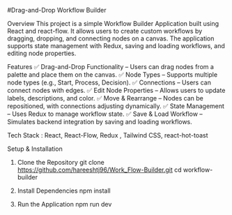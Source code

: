 #Drag-and-Drop Workflow Builder

Overview
This project is a simple Workflow Builder Application built using React and react-flow. It allows users to create custom workflows by dragging, dropping, and connecting nodes on a  canvas. The application supports state management with Redux, saving and loading workflows, and editing node properties.

Features
✅ Drag-and-Drop Functionality – Users can drag nodes from a palette and place them on the canvas.
✅ Node Types – Supports multiple node types (e.g., Start, Process, Decision).
✅ Connections – Users can connect nodes with edges.
✅ Edit Node Properties – Allows users to update labels, descriptions, and color.
✅ Move & Rearrange – Nodes can be repositioned, with connections adjusting dynamically.
✅ State Management – Uses Redux to manage workflow state.
✅ Save & Load Workflow – Simulates backend integration by saving and loading workflows.


Tech Stack : React, React-Flow, Redux , Tailwind CSS, react-hot-toast

Setup & Installation

1. Clone the Repository
   git clone https://github.com/hareeshtj96/Work_Flow-Builder.git
   cd workflow-builder

2. Install Dependencies
   npm install
   
3. Run the Application
   npm run dev
